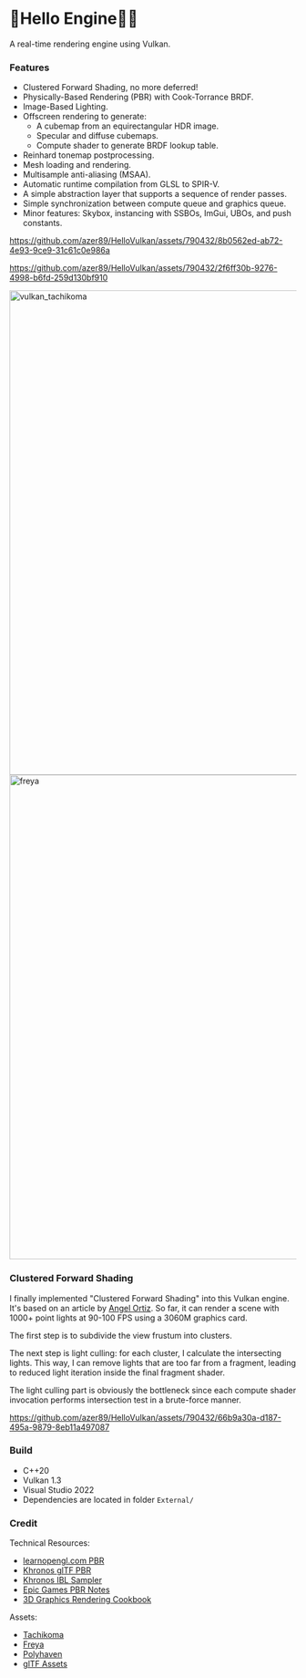 # 🌋Hello Engine🖖🏽

A real-time rendering engine using Vulkan.

### Features
* Clustered Forward Shading, no more deferred!
* Physically-Based Rendering (PBR) with Cook-Torrance BRDF.
* Image-Based Lighting.
* Offscreen rendering to generate:
    * A cubemap from an equirectangular HDR image.
    * Specular and diffuse cubemaps.
    * Compute shader to generate BRDF lookup table.
* Reinhard tonemap postprocessing.
* Mesh loading and rendering.
* Multisample anti-aliasing (MSAA).
* Automatic runtime compilation from GLSL to SPIR-V.
* A simple abstraction layer that supports a sequence of render passes.
* Simple synchronization between compute queue and graphics queue.
* Minor features: Skybox, instancing with SSBOs, ImGui, UBOs, and push constants.
  
https://github.com/azer89/HelloVulkan/assets/790432/8b0562ed-ab72-4e93-9ce9-31c61c0e986a

https://github.com/azer89/HelloVulkan/assets/790432/2f6ff30b-9276-4998-b6fd-259d130bf910

<img width="850" alt="vulkan_tachikoma" src="https://github.com/azer89/HelloVulkan/assets/790432/535a2d75-fffd-436f-bf18-df18968b79e0">

<img width="850" alt="freya" src="https://github.com/azer89/HelloVulkan/assets/790432/c3dd2921-b46a-458c-af26-fa49fecc884b">

### Clustered Forward Shading

I finally implemented "Clustered Forward Shading" into this Vulkan engine. It's based on an article by [Angel Ortiz](https://www.aortiz.me/2018/12/21/CG.html). 
So far, it can render a scene with 1000+ point lights at 90-100 FPS using a 3060M graphics card.

The first step is to subdivide the view frustum into clusters.

The next step is light culling: for each cluster, I calculate the intersecting lights. This way, I can remove lights that are too far from a fragment, leading to reduced light iteration inside the final fragment shader.

The light culling part is obviously the bottleneck since each compute shader invocation performs intersection test in a brute-force manner. 

https://github.com/azer89/HelloVulkan/assets/790432/66b9a30a-d187-495a-9879-8eb11a497087

### Build
* C++20
* Vulkan 1.3
* Visual Studio 2022
* Dependencies are located in folder `External/` 

### Credit
Technical Resources:
* [learnopengl.com PBR](https://learnopengl.com/PBR/Theory)
* [Khronos glTF PBR](https://github.com/SaschaWillems/Vulkan-glTF-PBR)
* [Khronos IBL Sampler](https://github.com/KhronosGroup/glTF-IBL-Sampler)
* [Epic Games PBR Notes](https://blog.selfshadow.com/publications/s2013-shading-course/karis/s2013_pbs_epic_notes_v2.pdf)
* [3D Graphics Rendering Cookbook](https://github.com/PacktPublishing/3D-Graphics-Rendering-Cookbook)

Assets:
* [Tachikoma](https://sketchfab.com/3d-models/tachikoma-7ec03deb78de4a1b908d2bc736ff0f15)
* [Freya](https://sketchfab.com/3d-models/freya-crescent-6d8eae57c17f4a81a23301ee0afda8cf)
* [Polyhaven](https://polyhaven.com/)
* [glTF Assets](https://github.com/KhronosGroup/glTF-Sample-Assets)
